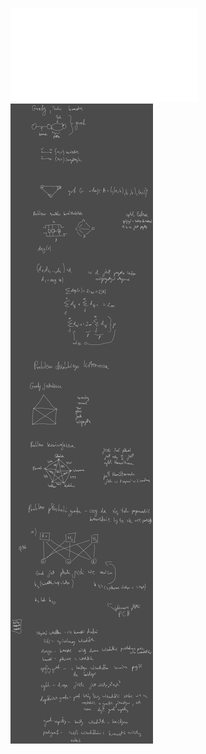 ![Wykład_6_Grafy_1](/Notatki/Semestr%202/Matematyka%20dyskretna/Wyk%C5%82ady/Wyk%C5%82ad%206/Wyk%C5%82ad_6_Grafy_1.pdf)
![Drawing 2023-04-27 09.19.06.excalidraw](/Notatki/Semestr%202/Matematyka%20dyskretna/Wyk%C5%82ady/Wyk%C5%82ad%206/Drawing%202023-04-27%2009.19.06.excalidraw.svg)
